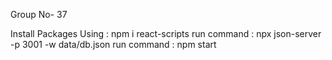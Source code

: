 Group No- 37


Install Packages Using : npm i react-scripts
run command : npx json-server -p 3001 -w data/db.json
run command : npm start
